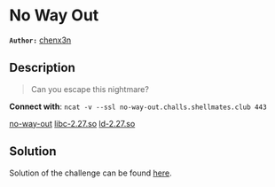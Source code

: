 # No Way Out

**`Author:`** [chenx3n](https://github.com/malikDaCoda)

## Description

> Can you escape this nightmare?  

**Connect with**: `ncat -v --ssl no-way-out.challs.shellmates.club 443`  

[no-way-out](challenge/no-way-out)
[libc-2.27.so](dist/libc-2.27.so)
[ld-2.27.so](dist/ld-2.27.so)

## Solution

Solution of the challenge can be found [here](solution/).


